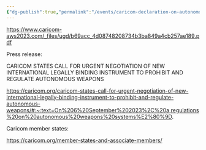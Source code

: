 ```yaml
---
{"dg-publish":true,"permalink":"/events/caricom-declaration-on-autonomous-weapons-systems/","tags":["event","armscontrol"]}
---
```


https://www.caricom-aws2023.com/_files/ugd/b69acc_4d08748208734b3ba849a4cb257ae189.pdf

Press release:

CARICOM STATES CALL FOR URGENT NEGOTIATION OF NEW INTERNATIONAL LEGALLY BINDING INSTRUMENT TO PROHIBIT AND REGULATE AUTONOMOUS WEAPONS

https://caricom.org/caricom-states-call-for-urgent-negotiation-of-new-international-legally-binding-instrument-to-prohibit-and-regulate-autonomous-weapons/#:~:text=On%206%20September%202023%2C%20a,regulations%20on%20autonomous%20weapons%20systems%E2%80%9D.

Caricom member states:

https://caricom.org/member-states-and-associate-members/



